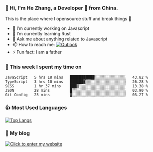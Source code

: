 ### 👋 Hi, I'm He Zhang, a Developer 🚀 from China.

This is the place where I opensource stuff and break things :rofl:

- 🔭  I’m currently working on Javascript
- 🌱  I’m currently learning Rust
- 💬  Ask me about anything related to Javascript
- 📫  How to reach me: [![Outlook](https://img.shields.io/badge/-Outlook-0078D4?style=flat&logo=Microsoft-Outlook&logoColor=white)](mailto:zhanghecool@outlook.com)
- ⚡  Fun fact: I am a father

### 💪 This week I spent my time on 
<!--START_SECTION:waka-->
```text
JavaScript   5 hrs 18 mins   ███████████░░░░░░░░░░░░░░   43.82 % 
TypeScript   3 hrs 10 mins   ██████▓░░░░░░░░░░░░░░░░░░   26.28 % 
SCSS         1 hr 37 mins    ███▒░░░░░░░░░░░░░░░░░░░░░   13.38 % 
JSON         28 mins         █░░░░░░░░░░░░░░░░░░░░░░░░   03.90 % 
Git Config   23 mins         ▓░░░░░░░░░░░░░░░░░░░░░░░░   03.27 % 
```
<!--END_SECTION:waka-->

### 👍 Most Used Languages
[![Top Langs](https://github-readme-stats.vercel.app/api/top-langs/?username=zhanghecool&layout=compact)](https://zhanghe.cool)

### 🌈 My blog 
[![Click to enter my website](https://cdn.jsdelivr.net/gh/zhanghecool/assets/images/gif/zhanghecools.gif)](https://zhanghe.cool)
